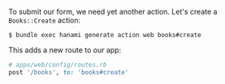 To submit our form, we need yet another action. Let's create a `Books::Create` action:
    
```    
$ bundle exec hanami generate action web books#create
```

This adds a new route to our app:
    
```ruby    
# apps/web/config/routes.rb
post '/books', to: 'books#create'
```
